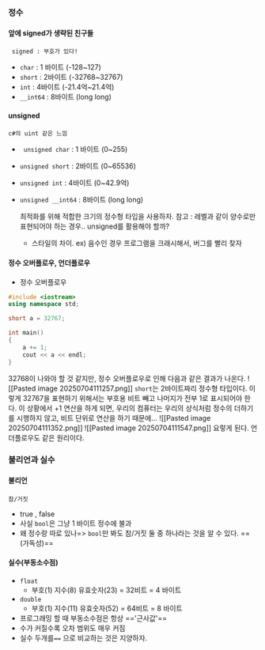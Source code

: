 ### 정수

#### 앞에 signed가 생략된 친구들
	 signed : 부호가 있다!
- `char` : 1 바이트 (-128~127)
- `short` : 2바이트 (-32768~32767)
-  `int` : 4바이트 (-21.4억~21.4억)
- `__int64` : 8바이트 (long long) 

#### unsigned
	c#의 uint 같은 느낌
- ` unsigned char` : 1 바이트 (0~255)
- `unsigned short` : 2바이트 (0~65536)
-  `unsigned int` : 4바이트 (0~42.9억)
- `unsigned __int64` : 8바이트 (long long)

	최적화를 위해 적합한 크기의 정수형 타입을 사용하자.
	 참고 : 레벨과 같이 양수로만 표현되어야 하는 경우.. unsigned를 활용해야 할까?
	 - 스타일의 차이. ex) 음수인 경우 프로그램을 크래시해서, 버그를 빨리 찾자

#### 정수 오버플로우, 언더플로우
- 정수 오버플로우
```cpp
#include <iostream>
using namespace std;

short a = 32767;

int main()
{
    a += 1;
    cout << a << endl;
}
```
32768이 나와야 할 것 같지만, 정수 오버플로우로 인해 다음과 같은 결과가 나온다. 
![[Pasted image 20250704111257.png]]
`short`는 2바이트짜리 정수형 타입이다. 이렇게 32767을 표현하기 위해서는 부호용 비트 빼고 나머지가 전부 1로 표시되어야 한다. 이 상황에서 +1 연산을 하게 되면, 우리의 컴퓨터는 우리의 상식처럼 정수의 더하기를 시행하지 않고, 비트 단위로 연산을 하기 때문에...
![[Pasted image 20250704111352.png]]
![[Pasted image 20250704111547.png]]
요렇게 된다. 언더플로우도 같은 원리이다.

### 불리언과 실수

#### 불리언
	참/거짓
- true , false
- 사실 `bool`은 그냥 1 바이트 정수에 불과
-  왜 정수랑 따로 있나=> `bool`만 봐도 참/거짓 둘 중 하나라는 것을 알 수 있다. ==(가독성)==

#### 실수(부동소수점)
- `float`
	- 부호(1) 지수(8) 유효숫자(23) = 32비트 = 4 바이트
- `double`
	- 부호(1) 지수(11) 유효숫자(52) = 64비트 = 8 바이트
- 프로그래밍 할 때 부동소수점은 항상 =='근사값'==
- 수가 커질수록 오차 범위도 매우 커짐
- 실수 두개를`==` 으로 비교하는 것은 지양하자.
